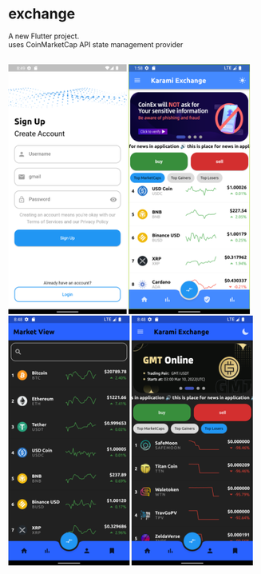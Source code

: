 # exchange
A new Flutter project.
<br>
uses CoinMarketCap API
state management provider 

<br>
<img src="1.png" with="400" height="500"> <img src="2.png" with="400" height="500"> <img src="3.png" with="400" height="500"> <img src="4.png" with="500" height="500">


